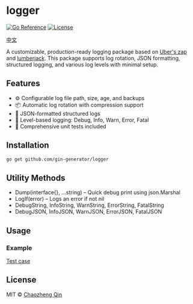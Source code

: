 # logger
[![Go Reference](https://pkg.go.dev/badge/github.com/yourusername/yourrepository.svg)](https://pkg.go.dev/github.com/gin-generator/logger)
[![License](https://img.shields.io/badge/license-MIT-blue.svg)](LICENSE)

[中文](README_zh.md)

A customizable, production-ready logging package based on [Uber's zap](https://github.com/uber-go/zap) and [lumberjack](https://github.com/natefinch/lumberjack). This package supports log rotation, JSON formatting, structured logging, and various log levels with minimal setup.

## Features

- ⚙️ Configurable log file path, size, age, and backups
- 📦 Automatic log rotation with compression support
- 📄 JSON-formatted structured logs
- 🧠 Level-based logging: Debug, Info, Warn, Error, Fatal
- 🧪 Comprehensive unit tests included

## Installation

```bash
go get github.com/gin-generator/logger
```

## Utility Methods
* Dump(interface{}, ...string) – Quick debug print using json.Marshal
* LogIf(error) – Logs an error if not nil
* DebugString, InfoString, WarnString, ErrorString, FatalString
* DebugJSON, InfoJSON, WarnJSON, ErrorJSON, FatalJSON

## Usage
### Example
[Test case](logger_test.go)

## License
MIT © [Chaozheng Qin](LICENSE)